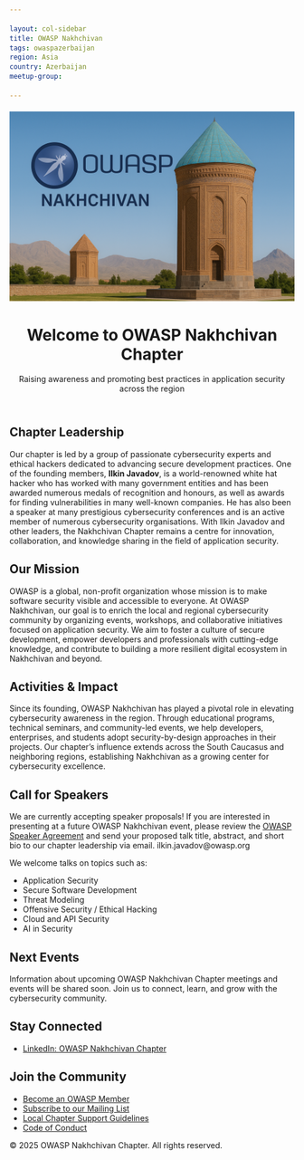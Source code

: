 ```yaml
---

layout: col-sidebar
title: OWASP Nakhchivan
tags: owaspazerbaijan
region: Asia
country: Azerbaijan
meetup-group:

---
```

<div style="text-align: center; margin-top: 20px;">
  <img src="https://github.com/OWASP/www-chapter-nakhchivan/blob/main/assets/images/owasp%20nakhchivan.png" alt="OWASP Nakhchivan Chapter" style="max-width: 100%; height: auto;">
</div>

<html lang="en">
<head>
  <meta charset="UTF-8">
  <meta name="viewport" content="width=device-width, initial-scale=1">
  
</head>
<body>

<header>
  <h1>Welcome to OWASP Nakhchivan Chapter</h1>
  <p>Raising awareness and promoting best practices in application security across the region</p>
</header>

<section>
  <h2>Chapter Leadership</h2>
  <p>
    Our chapter is led by a group of passionate cybersecurity experts and ethical hackers dedicated to advancing secure development practices.
    One of the founding members, <strong>Ilkin Javadov</strong>, is a world-renowned white hat hacker who has worked with many government entities and has been awarded numerous medals of recognition and honours, as well as awards for finding vulnerabilities in many well-known companies.
    He has also been a speaker at many prestigious cybersecurity conferences and is an active member of numerous cybersecurity organisations.
    With Ilkin Javadov and other leaders, the Nakhchivan Chapter remains a centre for innovation, collaboration, and knowledge sharing in the field of application security.
  </p>
</section>

<section>
  <h2>Our Mission</h2>
  <p>
    OWASP is a global, non-profit organization whose mission is to make software security visible and accessible to everyone.
    At OWASP Nakhchivan, our goal is to enrich the local and regional cybersecurity community by organizing events, workshops, and collaborative initiatives focused on application security.
    We aim to foster a culture of secure development, empower developers and professionals with cutting-edge knowledge, and contribute to building a more resilient digital ecosystem in Nakhchivan and beyond.
  </p>
</section>

<section>
  <h2>Activities & Impact</h2>
  <p>
    Since its founding, OWASP Nakhchivan has played a pivotal role in elevating cybersecurity awareness in the region.
    Through educational programs, technical seminars, and community-led events, we help developers, enterprises, and students adopt security-by-design approaches in their projects.
    Our chapter’s influence extends across the South Caucasus and neighboring regions, establishing Nakhchivan as a growing center for cybersecurity excellence.
  </p>
</section>

<section>
  <h2> Call for Speakers</h2>
  <p>
    We are currently accepting speaker proposals!  
    If you are interested in presenting at a future OWASP Nakhchivan event, please review the 
    <a href="https://owasp.org/www-policy/legal/speaker-agreement" target="_blank">OWASP Speaker Agreement</a>
    and send your proposed talk title, abstract, and short bio to our chapter leadership via email. ilkin.javadov@owasp.org
  </p>
  <p>We welcome talks on topics such as:</p>
  <ul>
    <li>Application Security</li>
    <li>Secure Software Development</li>
    <li>Threat Modeling</li>
    <li>Offensive Security / Ethical Hacking</li>
    <li>Cloud and API Security</li>
    <li>AI in Security</li>
  </ul>
</section>

<section>
  <h2>Next Events</h2>
  <p>
    Information about upcoming OWASP Nakhchivan Chapter meetings and events will be shared soon.
    Join us to connect, learn, and grow with the cybersecurity community.
  </p>
</section>


<section>
  <h2> Stay Connected</h2>
  <ul>
    <li><a href="https://www.linkedin.com/company/owasp-nakhchivan">LinkedIn: OWASP Nakhchivan Chapter</a></li>
  </ul>
</section>

<section>
  <h2> Join the Community</h2>
  <ul>
    <li><a href="https://owasp.org/membership/" target="_blank">Become an OWASP Member</a></li>
    <li><a href="#">Subscribe to our Mailing List</a></li>
    <li><a href="https://owasp.org/chapters/" target="_blank">Local Chapter Support Guidelines</a></li>
    <li><a href="https://owasp.org/www-policy/operational/code-of-conduct" target="_blank">Code of Conduct</a></li>
  </ul>
</section>

<footer>
  <p>© 2025 OWASP Nakhchivan Chapter. All rights reserved.</p>
</footer>

</body>
</html>

